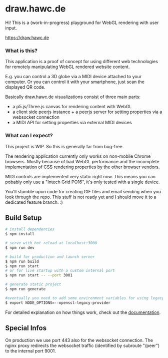 # draw.hawc.de

Hi! This is a (work-in-progress) playground for WebGL rendering with user input.

https://draw.hawc.de

### What is this?

This application is a proof of concept for using different web technologies for remotely manipulating WebGL rendered website content.

E.g. you can control a 3D globe via a MIDI device attached to your computer. Or you can control it with your smartphone, just scan the displayed QR code.

Basically draw.hawc.de visualizations consist of three main parts:

- a p5.js/Three.js canvas for rendering content with WebGL
- a client side peerjs instance + a peerjs server for setting properties via a websocket connection
- a MIDI API for setting properties via external MIDI devices

### What can I expect?

This project is WIP. So this is generally far from bug-free.

The rendering application currently only works on non-mobile Chrome browsers. Mostly because of bad WebGL performance and the incomplete implementation of CSS rendering properties by the other browser vendors.

MIDI controls are implemented very static right now. This means you can pobably only use a "Intech Grid PO16", it's only tested with a single device.

You'll stumble upon code for creating GIF files and email sending when you look through the repo. This stuff is not ready yet and I should move it to a dedicated feature branch. :)

## Build Setup

```bash
# install dependencies
$ npm install

# serve with hot reload at localhost:3000
$ npm run dev

# build for production and launch server
$ npm run build
$ npm run start
# or for live startup with a custom internal port
$ npm run start -- --port 3001

# generate static project
$ npm run generate

#eventually you need to add some environment variables for using legacy SSL settings in node before running the dev server:
$ export NODE_OPTIONS=--openssl-legacy-provider
```

For detailed explanation on how things work, check out the [documentation](https://nuxtjs.org).

## Special Infos

On production we use port 443 also for the websocket connection. The nginx proxy redirects the websocket traffic (identified by subroute "/peer") to the internal port 9001.
